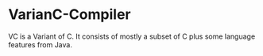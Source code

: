 # VarianC-Compiler
VC is a Variant of C. It consists of mostly a subset of C plus some language features from Java.
